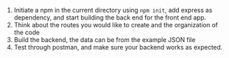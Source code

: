 1. Initiate a npm in the current directory using `npm init`, add express as dependency, and start building the back end for the front end app.
2. Think about the routes you would like to create and the organization of the code
3. Build the backend, the data can be from the example JSON file
4. Test through postman, and make sure your backend works as expected.
